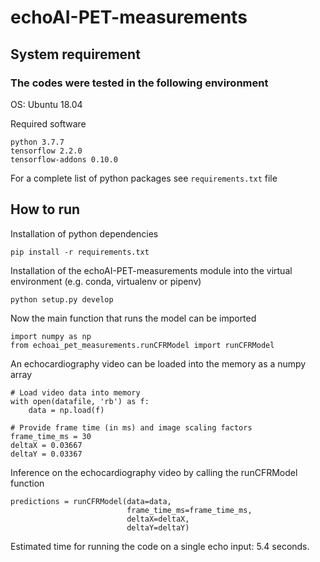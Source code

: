 # echoAI-PET-measurements
## System requirement
### The codes were tested in the following environment
OS: Ubuntu 18.04

Required software
```
python 3.7.7
tensorflow 2.2.0
tensorflow-addons 0.10.0
```
For a complete list of python packages see `requirements.txt` file
## How to run
Installation of python dependencies
```
pip install -r requirements.txt
```
Installation of the echoAI-PET-measurements module
into the virtual environment (e.g. conda, virtualenv or pipenv)
```
python setup.py develop
```
Now the main function that runs the model can be imported 
```
import numpy as np
from echoai_pet_measurements.runCFRModel import runCFRModel
```
An echocardiography video can be loaded into the memory as a numpy array
```
# Load video data into memory
with open(datafile, 'rb') as f:
    data = np.load(f)

# Provide frame time (in ms) and image scaling factors
frame_time_ms = 30
deltaX = 0.03667
deltaY = 0.03367
```
Inference on the echocardiography video by calling the runCFRModel function
```
predictions = runCFRModel(data=data,
                          frame_time_ms=frame_time_ms,
                          deltaX=deltaX,
                          deltaY=deltaY)
```
Estimated time for 
running the code on a single echo input: 5.4 seconds.